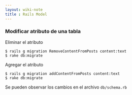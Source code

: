 ```yaml
--- 
layout: wiki-note
title : Rails Model
---
```


### Modificar atributo de una tabla

Eliminar el atributo 

	$ rails g migration RemoveContentFromPosts content:text
	$ rake db:migrate

Agregar el atributo 

	$ rails g migration addContentFromPosts content:text
	$ rake db:migrate

Se pueden observar los cambios en el archivo `db/schema.rb`
